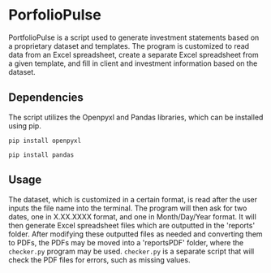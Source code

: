 # PorfolioPulse

PortfolioPulse is a script used to generate investment statements based on a proprietary dataset and templates. The program is customized to read data from an Excel spreadsheet, create a separate Excel spreadsheet from a given template, and fill in client and investment information based on the dataset.

## Dependencies

The script utilizes the Openpyxl and Pandas libraries, which can be installed using pip.

`pip install openpyxl`

`pip install pandas`

## Usage

The dataset, which is customized in a certain format, is read after the user inputs the file name into the terminal. The program will then ask for two dates, one in X.XX.XXXX format, and one in Month/Day/Year format. It will then generate Excel spreadsheet files which are outputted in the 'reports' folder. After modifying these outputted files as needed and converting them to PDFs, the PDFs may be moved into a 'reportsPDF' folder, where the `checker.py` program may be used. `checker.py` is a separate script that will check the PDF files for errors, such as missing values.